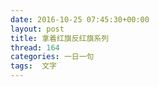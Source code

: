 ```yaml
---
date: 2016-10-25 07:45:30+00:00
layout: post
title: 拿着红旗反红旗系列
thread: 164
categories: 一日一句
tags:  文字
---
```



